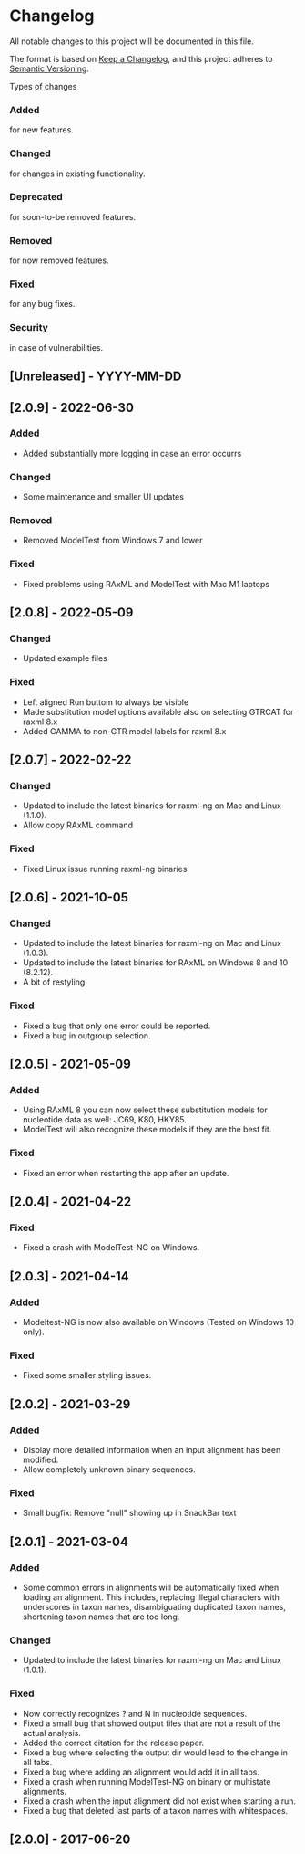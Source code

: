 # Changelog
All notable changes to this project will be documented in this file.

The format is based on [Keep a Changelog](https://keepachangelog.com/en/1.0.0/),
and this project adheres to [Semantic Versioning](https://semver.org/spec/v2.0.0.html).

Types of changes
### Added
for new features.
### Changed
for changes in existing functionality.
### Deprecated
for soon-to-be removed features.
### Removed
for now removed features.
### Fixed
for any bug fixes.
### Security
in case of vulnerabilities.

## [Unreleased] - YYYY-MM-DD
## [2.0.9] - 2022-06-30
### Added
- Added substantially more logging in case an error occurrs
### Changed
- Some maintenance and smaller UI updates
### Removed
- Removed ModelTest from Windows 7 and lower
### Fixed
- Fixed problems using RAxML and ModelTest with Mac M1 laptops
## [2.0.8] - 2022-05-09
### Changed
- Updated example files
### Fixed
- Left aligned Run buttom to always be visible
- Made substitution model options available also on selecting GTRCAT for raxml 8.x
- Added GAMMA to non-GTR model labels for raxml 8.x
## [2.0.7] - 2022-02-22
### Changed
- Updated to include the latest binaries for raxml-ng on Mac and Linux (1.1.0).
- Allow copy RAxML command
### Fixed
- Fixed Linux issue running raxml-ng binaries

## [2.0.6] - 2021-10-05
### Changed
- Updated to include the latest binaries for raxml-ng on Mac and Linux (1.0.3).
- Updated to include the latest binaries for RAxML on Windows 8 and 10 (8.2.12).
- A bit of restyling.
### Fixed
- Fixed a bug that only one error could be reported.
- Fixed a bug in outgroup selection.

## [2.0.5] - 2021-05-09
### Added
- Using RAxML 8 you can now select these substitution models for nucleotide data as well: JC69, K80, HKY85.
- ModelTest will also recognize these models if they are the best fit.
### Fixed
- Fixed an error when restarting the app after an update.

## [2.0.4] - 2021-04-22
### Fixed
- Fixed a crash with ModelTest-NG on Windows.

## [2.0.3] - 2021-04-14
### Added
- Modeltest-NG is now also available on Windows (Tested on Windows 10 only).
### Fixed
- Fixed some smaller styling issues.

## [2.0.2] - 2021-03-29
### Added
- Display more detailed information when an input alignment has been modified.
- Allow completely unknown binary sequences.
### Fixed
- Small bugfix: Remove "null" showing up in SnackBar text

## [2.0.1] - 2021-03-04
### Added
- Some common errors in alignments will be automatically fixed when loading an alignment. This includes, replacing illegal characters with underscores in taxon names, disambiguating duplicated taxon names, shortening taxon names that are too long.
### Changed
- Updated to include the latest binaries for raxml-ng on Mac and Linux (1.0.1).
### Fixed
- Now correctly recognizes ? and N in nucleotide sequences.
- Fixed a small bug that showed output files that are not a result of the actual analysis.
- Added the correct citation for the release paper.
- Fixed a bug where selecting the output dir would lead to the change in all tabs.
- Fixed a bug where adding an alignment would add it in all tabs. 
- Fixed a crash when running ModelTest-NG on binary or multistate alignments.
- Fixed a crash when the input alignment did not exist when starting a run.
- Fixed a bug that deleted last parts of a taxon names with whitespaces. 

## [2.0.0] - 2017-06-20


